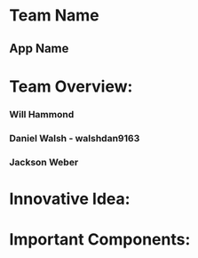 # Team Name

## App Name

# Team Overview:
### Will Hammond
### Daniel Walsh - walshdan9163
### Jackson Weber

# Innovative Idea:


# Important Components: